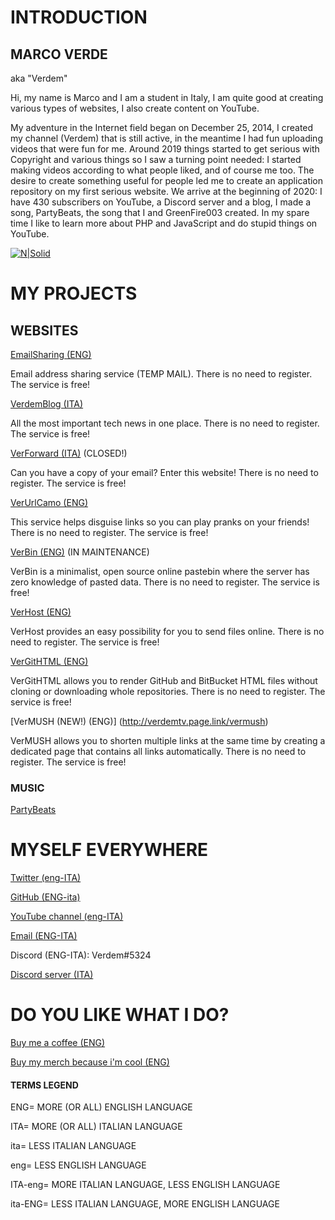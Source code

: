 # INTRODUCTION

## MARCO VERDE

aka "Verdem"

Hi, my name is Marco and I am a student in Italy, I am quite good at creating various types of websites, I also create content on YouTube.  

My adventure in the Internet field began on December 25, 2014, I created my channel (Verdem) that is still active, in the meantime I had fun uploading videos that were fun for me. Around 2019 things started to get serious with Copyright and various things so I saw a turning point needed: I started making videos according to what people liked, and of course me too. The desire to create something useful for people led me to create an application repository on my first serious website. We arrive at the beginning of 2020: I have 430 subscribers on YouTube, a Discord server and a blog, I made a song, PartyBeats, the song that I and GreenFire003 created. In my spare time I like to learn more about PHP and JavaScript and do stupid things on YouTube.

[![N|Solid](https://discord.c99.nl/widget/theme-1/328151909837832193.png)](https://github.com/Verdem-crypto/me/blob/master/bio.md#myself-everywhere)

# MY PROJECTS

## WEBSITES

[EmailSharing (ENG)](http://emailsharing.blogspot.com/)

Email address sharing service (TEMP MAIL). There is no need to register. The service is free!

[VerdemBlog (ITA)](http://verdemblog.blogspot.com/)

All the most important tech news in one place. There is no need to register. The service is free!

[VerForward (ITA)](http://verforward.blogspot.com/) (CLOSED!)

Can you have a copy of your email? Enter this website! There is no need to register. The service is free!

[VerUrlCamo (ENG)](http://verurlcamo.blogspot.com/)

This service helps disguise links so you can play pranks on your friends! There is no need to register. The service is free!

[VerBin (ENG)](http://verdemtv.page.link/verbin/) (IN MAINTENANCE)

VerBin is a minimalist, open source online pastebin where the server has zero knowledge of pasted data. There is no need to register. The service is free!

[VerHost (ENG)](http://verdemtv.page.link/verhost/)

VerHost provides an easy possibility for you to send files online. There is no need to register. The service is free!

[VerGitHTML (ENG)](http://verdemtv.page.link/vergithtml)

VerGitHTML allows you to render GitHub and BitBucket HTML files without cloning or downloading whole repositories. There is no need to register. The service is free!

[VerMUSH (NEW!) (ENG)] (http://verdemtv.page.link/vermush)

VerMUSH allows you to shorten multiple links at the same time by creating a dedicated page that contains all links automatically. There is no need to register. The service is free!

### MUSIC

[PartyBeats](http://youtu.be/A4_2Zb_kr04)

# MYSELF EVERYWHERE

[Twitter (eng-ITA)](http://twitter.com/verdemchannel)

[GitHub (ENG-ita)](http://github.com/Verdem-crypto)

[YouTube channel (eng-ITA)](http://www.youtube.com/Verdem)

[Email (ENG-ITA)](mailto:verdemcontact@gmail.com)

Discord (ENG-ITA): Verdem#5324

[Discord server (ITA)](http://discord.gg/MQPfYh4)

# DO YOU LIKE WHAT I DO?

[Buy me a coffee (ENG)](http://www.buymeacoffee.com/Verdem)

[Buy my merch because i'm cool (ENG)](http://teespring.com/stores/verdem)

#### TERMS LEGEND

ENG= MORE (OR ALL) ENGLISH LANGUAGE

ITA= MORE (OR ALL) ITALIAN LANGUAGE

ita= LESS ITALIAN LANGUAGE

eng= LESS ENGLISH LANGUAGE

ITA-eng= MORE ITALIAN LANGUAGE, LESS ENGLISH LANGUAGE

ita-ENG= LESS ITALIAN LANGUAGE, MORE ENGLISH LANGUAGE
